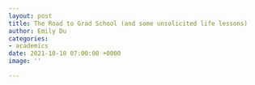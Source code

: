 ```yaml
---
layout: post
title: The Road to Grad School (and some unsolicited life lessons)
author: Emily Du
categories:
- academics
date: 2021-10-10 07:00:00 +0000
image: ''

---
```

